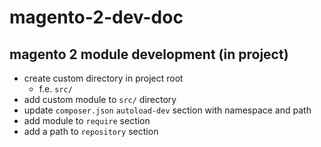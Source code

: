 # magento-2-dev-doc

## magento 2 module development (in project)
* create custom directory in project root
  * f.e. `src/`
* add custom module to `src/` directory
* update `composer.json` `autoload-dev` section with namespace and path
* add module to `require` section
* add a path to `repository` section
